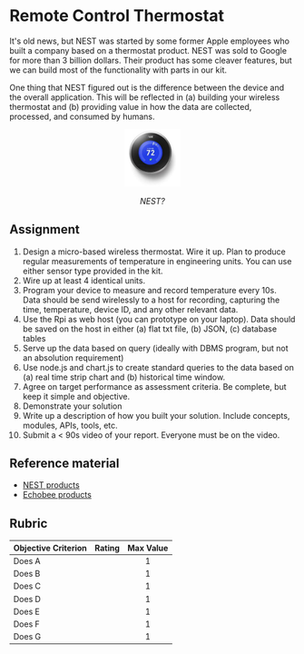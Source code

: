 # Remote Control Thermostat

It's old news, but NEST was started by some former Apple employees who
built a company based on a thermostat product.  NEST was sold to
Google for more than 3 billion dollars. Their product has some cleaver
features, but we can build most of the functionality with parts in our
kit.

One thing that NEST figured out is the difference between the device
and the overall application. This will be reflected in (a) building
your wireless thermostat and (b) providing value in how the data are
collected, processed, and consumed by humans.

<p align="center">
<img src="/docs/images/nest.jpg" width="20%" />
</p>
<p align="center">
<i> NEST?</i>
</p>

## Assignment
1. Design a micro-based wireless thermostat. Wire it up. Plan to produce regular measurements of temperature in engineering units. You can use either sensor type provided in the kit.
2. Wire up at least 4 identical units.
3. Program your device to measure and record temperature every 10s. Data should be send wirelessly to a host for recording, capturing the time, temperature, device ID, and any other relevant data.
4. Use the Rpi as web host (you can prototype on your laptop). Data should be saved on the host in either (a) flat txt file, (b) JSON, (c) database tables
5. Serve up the data based on query (ideally with DBMS program, but not an absolution requirement)
6. Use node.js and chart.js to create standard queries to the data based on (a) real time strip chart and (b) historical time window.
7. Agree on target performance as assessment criteria. Be complete, but keep it simple and objective.
6. Demonstrate your solution
7. Write up a description of how you built your solution. Include
concepts, modules, APIs, tools, etc.
8. Submit a < 90s video of your report. Everyone must be on the video.


## Reference material
- [NEST products](https://nest.com)
- [Echobee products](https://www.ecobee.com)

## Rubric

| Objective Criterion | Rating | Max Value  | 
|---------------------------------------------|:-----------:|:---------:|
| Does A  |  |  1     | |
| Does B  |  |  1     | |
| Does C  |  |  1     | |
| Does D  |  |  1     | |
| Does E  |  |  1     | |
| Does F  |  |  1     | |
| Does G  |  |  1     | |
